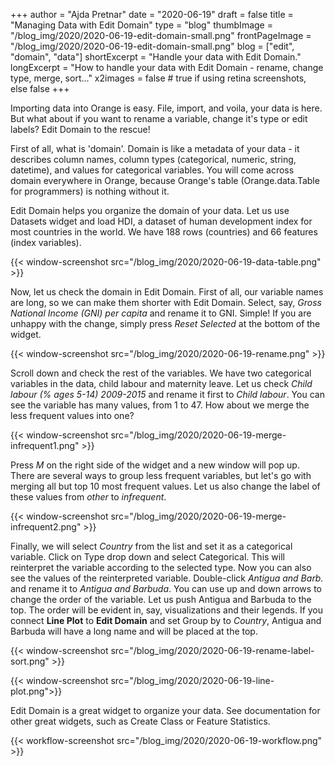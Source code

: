 +++
author = "Ajda Pretnar"
date = "2020-06-19"
draft = false
title = "Managing Data with Edit Domain"
type = "blog"
thumbImage = "/blog_img/2020/2020-06-19-edit-domain-small.png"
frontPageImage = "/blog_img/2020/2020-06-19-edit-domain-small.png"
blog = ["edit", "domain", "data"]
shortExcerpt = "Handle your data with Edit Domain."
longExcerpt = "How to handle your data with Edit Domain - rename, change type, merge, sort..."
x2images = false  # true if using retina screenshots, else false
+++

Importing data into Orange is easy. File, import, and voila, your data is here. But what about if you want to rename a variable, change it's type or edit labels? Edit Domain to the rescue!

First of all, what is 'domain'. Domain is like a metadata of your data - it describes column names, column types (categorical, numeric, string, datetime), and values for categorical variables. You will come across domain everywhere in Orange, because Orange's table (Orange.data.Table for programmers) is nothing without it.

Edit Domain helps you organize the domain of your data. Let us use Datasets widget and load HDI, a dataset of human development index for most countries in the world. We have 188 rows (countries) and 66 features (index variables).

{{< window-screenshot src="/blog_img/2020/2020-06-19-data-table.png" >}}

Now, let us check the domain in Edit Domain. First of all, our variable names are long, so we can make them shorter with Edit Domain. Select, say, *Gross National Income (GNI) per capita* and rename it to GNI. Simple! If you are unhappy with the change, simply press *Reset Selected* at the bottom of the widget.

{{< window-screenshot src="/blog_img/2020/2020-06-19-rename.png" >}}

Scroll down and check the rest of the variables. We have two categorical variables in the data, child labour and maternity leave. Let us check *Child labour  (% ages 5-14) 2009-2015* and rename it first to *Child labour*. You can see the variable has many values, from 1 to 47. How about we merge the less frequent values into one?

{{< window-screenshot src="/blog_img/2020/2020-06-19-merge-infrequent1.png" >}}

Press *M* on the right side of the widget and a new window will pop up. There are several ways to group less frequent variables, but let's go with merging all but top 10 most frequent values. Let us also change the label of these values from *other* to *infrequent*.

{{< window-screenshot src="/blog_img/2020/2020-06-19-merge-infrequent2.png" >}}

Finally, we will select *Country* from the list and set it as a categorical variable. Click on Type drop down and select Categorical. This will reinterpret the variable according to the selected type. Now you can also see the values of the reinterpreted variable. Double-click *Antigua and Barb.* and rename it to *Antigua and Barbuda*. You can use up and down arrows to change the order of the variable. Let us push Antigua and Barbuda to the top. The order will be evident in, say, visualizations and their legends. If you connect **Line Plot** to **Edit Domain** and set Group by to *Country*, Antigua and Barbuda will have a long name and will be placed at the top.

{{< window-screenshot src="/blog_img/2020/2020-06-19-rename-label-sort.png" >}}

{{< window-screenshot src="/blog_img/2020/2020-06-19-line-plot.png">}}

Edit Domain is a great widget to organize your data. See documentation for other great widgets, such as Create Class or Feature Statistics.

{{< workflow-screenshot src="/blog_img/2020/2020-06-19-workflow.png" >}}
